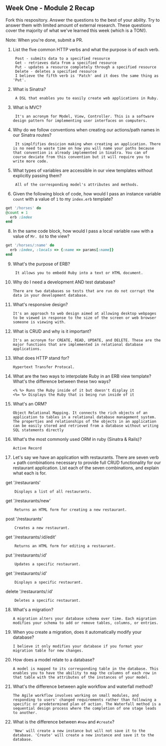 ## Week One - Module 2 Recap

Fork this respository. Answer the questions to the best of your ability. Try to answer them with limited amount of external research. These questions cover the majority of what we've learned this week (which is a TON!). 

Note: When you're done, submit a PR. 

1. List the five common HTTP verbs and what the purpose is of each verb.

        Post - submits data to a specified resource
        Get - retrieves data from a specified resource
        Put - updates a resource completely through a specified resource
        Delete - deletes a specified resource
        I believe the fifth verb is 'Patch' and it does the same thing as 'Put'.
        
2. What is Sinatra?

        A DSL that enables you to easily create web applications in Ruby.
        
4. What is MVC?

        It's an acronym for Model, View, Controller. This is a software design pattern for implementing user interfaces on computers.
        
5. Why do we follow conventions when creating our actions/path names in our Sinatra routes?

        It simplfifies desicion making when creating an application. There is no need to waste time on how you will name your paths because that convention is already implemented in Sinatra. You can of course deviate from this convention but it will require you to write more code.

6. What types of variables are accessible in our view templates without explicitly passing them?

        All of the corresponding model's attributes and methods.

7. Given the following block of code, how would I pass an instance variable `count` with a value of `1` to my `index.erb` template?
  
  ```ruby
  get '/horses' do
  @count = 1
    erb :index
  end
  ```

8. In the same code block, how would I pass a local variable `name` with a value of `Mr. Ed` to the view?

  ```ruby
  get '/horses/:name' do
    erb :index, :locals => {:name => params[:name]}
  end
  ```

9. What's the purpose of ERB?

        It allows you to embedd Ruby into a text or HTML document.

10. Why do I need a development AND test database?

        There are two databases so tests that are run do not corrupt the data in your development database.

11. What's responsive design?

        It's an approach to web design aimed at allowing desktop webpages to be viewed in response to the size of the screen or web browser someone is viewing with. 

12. What is CRUD and why is it important?

        It's an acronym for CREATE, READ, UPDATE, and DELETE. These are the major functions that are implemented in relational database applications.

13. What does HTTP stand for?

        Hypertext Transfer Protocal.

14. What are the two ways to interpolate Ruby in an ERB view template? What's the difference between these two ways?

        <% %> Runs the Ruby inside of it but doesn't display it
        <%= %> Displays the Ruby that is being run inside of it

15. What's an ORM?

        Object Relational Mapping. It connects the rich objects of an application to tables in a relational database management system. The properties and relationships of the objects in an application can be easily stored and retrieved from a database without writing SQL statements directly

16. What's the most commonly used ORM in ruby (Sinatra & Rails)?

        Active Record

17. Let's say we have an application with restaurants. There are seven verb + path combinations necessary to provide full CRUD functionality for our restaurant application. List each of the seven combinations, and explain what each is for.

get '/restaurants'

        Displays a list of all restaurants.

get '/restaurants/new'

        Returns an HTML form for creating a new restaurant.

post '/restaurants'

        Creates a new restaurant.

get '/restaurants/:id/edit'

        Returns an HTML form for editing a restaurant.

put '/restaurants/:id'

        Updates a specific restaurant.

get '/restaurants/:id'

        Displays a specific restaurant.

delete '/restaurants/:id'

        Deletes a specific restaurant.

18. What's a migration?

        A migration alters your database schema over time. Each migration modifies your schema to add or remove tables, columns, or entries.

19. When you create a migration, does it automatically modify your database?

        I believe it only modifies your database if you format your migration table for new changes.

20. How does a model relate to a database?

        A model is mapped to its corresponding table in the database. This enables you to have the ability to map the columns of each row in that table with the attributes of the instances of your model.

21. What's the difference between agile workflow and waterfall method?

        The Agile workflow involves working on small modules, and responding to users' changed requirements rather than following a specific or predetermined plan of action. The Waterfall method is a sequential design process where the completion of one stage leads to another.

22. What is the difference between `#new` and `#create`?

        'New' will create a new instance but will not save it to the database. 'Create' will create a new instance and save it to the database.
